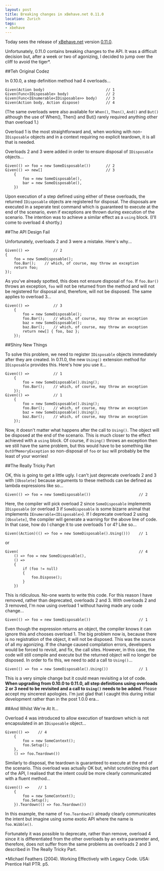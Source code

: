 ```yaml
---
layout: post
title: Breaking changes in xBehave.net 0.11.0
location: Zurich
tags:
- xbehave
---
```

Today sees the release of [xBehave.net](https://bitbucket.org/adamralph/xbehave.net) version [0.11.0](https://nuget.org/packages/Xbehave/0.11.0).

Unfortunately, 0.11.0 contains breaking changes to the API. It was a difficult decision but, after a week or two of agonizing, I decided to jump over the cliff to avoid the tiger*.

##Teh Original Codez

In 0.10.0, a step definition method had 4 overloads...

	Given(Action body)                            // 1
	Given(Func<IDisposable> body)                 // 2
	Given(Func<IEnumerable<IDisposable>> body)    // 3
	Given(Action body, Action dispose)            // 4

(The same overloads were also available for `When()`, `Then()`, `And()` and `But()` although the use of When(), Then() and But() rarely required anything other than overload 1.)

<!-- excerpt -->

Overload 1 is the most straightforward and, when working with non-`IDisposable` objects and in a context requiring no explicit teardown, it is all that is needed.

Overloads 2 and 3 were added in order to ensure disposal of `IDisposable` objects...

	Given(() => foo = new SomeDisposable())       // 2
	Given(() => new[]                             // 3
	    {
	        foo = new SomeDisposable(),
	        bar = new SomeDisposable(),
	    })

Upon execution of a step defined using either of these overloads, the returned `IDisposable` objects are registered for disposal. The disposals are executed in a seperate test command which is guaranteed to execute at the end of the scenario, even if exceptions are thrown during execution of the scenario. The intention was to achieve a similar effect as a `using` block. (I'll come to overload 4 shortly.)

##The API Design Fail

Unfortunately, overloads 2 and 3 were a mistake. Here's why...

	Given(() =>           // 2	
    {
        foo = new SomeDisposable();
        foo.Bar();    // which, of course, may throw an exception
        return foo;
    });

As you've already spotted, this does not ensure disposal of `foo`. If `foo.Bar()` throws an exception, `foo` will not be returned from the method and will not be registered for disposal and, therefore, will not be disposed. The same applies to overload 3...

	Given(() =>           // 3
	    {
	        foo = new SomeDisposable();
	        foo.Bar();    // which, of course, may throw an exception
	        baz = new SomeDisposable();
	        baz.Bar();    // which, of course, may throw an exception
	        return new[] { foo, baz };
	    });

##Shiny New Things

To solve this problem, we need to register `IDisposable` objects immediately after they are created. In 0.11.0, the new `Using()` extension method for `IDisposable` provides this. Here's how you use it...

	Given(() =>           // 1
	    {
	        foo = new SomeDisposable().Using();
	        foo.Bar();    // which, of course, may throw an exception
	    });
	Given(() =>           // 1
	    {
	        foo = new SomeDisposable().Using();
	        foo.Bar();    // which, of course, may throw an exception
	        baz = new SomeDisposable().Using();
	        baz.Bar();    // which, of course, may throw an exception
	    });

Now, it doesn't matter what happens after the call to `Using()`. The object will be disposed at the end of the scenario. This is much closer to the effect achieved with a `using` block. Of course, if `Using()` throws an exception then we still have the same problem, but this would have to be something like `OutOfMemoryException` so non-disposal of `foo` or `baz` will probably be the least of your worries!

##The Really Tricky Part

OK, this is going to get a little ugly. I can't just deprecate overloads 2 and 3 with `[Obsolete]` because arguments to these methods can be defined as lambda expressions like so...

    Given(() => foo = new SomeDisposable())                      // 2

Here, the compiler will pick overload 2 since `SomeDisposable` implements `IDisposable` (or overload 3 if `SomeDisposable` is some bizarre animal that implements `IEnumerable<IDisposable>`). If I deprecate overload 2 using `[Obsolete]`, the compiler will generate a warning for the above line of code. In that case, how do I change it to use overloads 1 or 4? Like so...

    Given((Action)(() => foo = new SomeDisposable().Using()))    // 1

or

	Given(                                                       // 4
	    () => foo = new SomeDisposable(),
	    () =>
	    {
	        if (foo != null)
	        {
	            foo.Dispose();
	        }
	    })
	
This is ridiculous. No-one wants to write this code. For this reason I have removed, rather than deprecated, overloads 2 and 3. With overloads 2 and 3 removed, I'm now using overload 1 without having made any code change...

    Given(() => foo = new SomeDisposable())                      // 1

Even though the expression returns an object, the compiler knows it can ignore this and chooses overload 1. The big problem now is, because there is no registration of the object, it will not be disposed. This was the source of all my agonizing. If the change caused compilation errors, developers would be forced to revisit, and fix, the call sites. However, in this case, the code will still compile and execute but the returned object will no longer be disposed. In order to fix this, we need to add a call to `Using()`...

    Given(() => foo = new SomeDisposable().Using())              // 1

This is a very simple change but it could mean revisiting a lot of code. **When upgrading from 0.10.0 to 0.11.0, all step definitions using overloads 2 or 3 need to be revisited and a call to `Using()` needs to be added**. Please accept my sincerest apologies. I'm just glad that I caught this during initial development rather than in the post 1.0.0 era...

##And Whilst We're At It...

Overload 4 was introduced to allow execution of teardown which is not encapsulated in an `IDisposable` object...

	Given(() =>    // 4
	    {
	        foo = new SomeContext();
	        foo.Setup();
	    },
	    () => foo.Teardown())

Similarly to disposal, the teardown is guaranteed to execute at the end of the scenario. This overload was actually OK but, whilst scrutinizing this part of the API, I realised that the intent could be more clearly communicated with a fluent method...

	Given(() =>    // 1
	    {
	        foo = new SomeContext();
	        foo.Setup();
	    }).Teardown(() => foo.Teardown())

In this example, the name of `foo.Teardown()` already clearly communicates the intent but imagine using some exotic API where the name is `foo.Wibble()`.

Fortunately it was possible to deprecate, rather than remove, overload 4 since it is differentiated from the other overloads by an extra parameter and, therefore, does not suffer from the same problems as overloads 2 and 3 described in The Really Tricky Part.

*Michael Feathers (2004). Working Effectively with Legacy Code. USA: Prentice Hall PTR. p5.